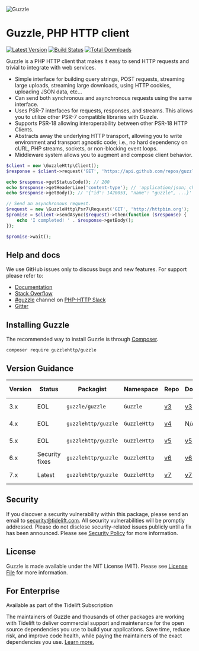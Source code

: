 ![Guzzle](.github/logo.png?raw=true)

# Guzzle, PHP HTTP client

[![Latest Version](https://img.shields.io/github/release/guzzle/guzzle.svg?style=flat-square)](https://github.com/guzzle/guzzle/releases)
[![Build Status](https://img.shields.io/github/workflow/status/guzzle/guzzle/CI?label=ci%20build&style=flat-square)](https://github.com/guzzle/guzzle/actions?query=workflow%3ACI)
[![Total Downloads](https://img.shields.io/packagist/dt/guzzlehttp/guzzle.svg?style=flat-square)](https://packagist.org/packages/guzzlehttp/guzzle)

Guzzle is a PHP HTTP client that makes it easy to send HTTP requests and
trivial to integrate with web services.

- Simple interface for building query strings, POST requests, streaming large
  uploads, streaming large downloads, using HTTP cookies, uploading JSON data,
  etc...
- Can send both synchronous and asynchronous requests using the same interface.
- Uses PSR-7 interfaces for requests, responses, and streams. This allows you
  to utilize other PSR-7 compatible libraries with Guzzle.
- Supports PSR-18 allowing interoperability between other PSR-18 HTTP Clients.
- Abstracts away the underlying HTTP transport, allowing you to write
  environment and transport agnostic code; i.e., no hard dependency on cURL,
  PHP streams, sockets, or non-blocking event loops.
- Middleware system allows you to augment and compose client behavior.

```php
$client = new \GuzzleHttp\Client();
$response = $client->request('GET', 'https://api.github.com/repos/guzzle/guzzle');

echo $response->getStatusCode(); // 200
echo $response->getHeaderLine('content-type'); // 'application/json; charset=utf8'
echo $response->getBody(); // '{"id": 1420053, "name": "guzzle", ...}'

// Send an asynchronous request.
$request = new \GuzzleHttp\Psr7\Request('GET', 'http://httpbin.org');
$promise = $client->sendAsync($request)->then(function ($response) {
    echo 'I completed! ' . $response->getBody();
});

$promise->wait();
```

## Help and docs

We use GitHub issues only to discuss bugs and new features. For support please refer to:

- [Documentation](https://docs.guzzlephp.org)
- [Stack Overflow](https://stackoverflow.com/questions/tagged/guzzle)
- [#guzzle](https://app.slack.com/client/T0D2S9JCT/CE6UAAKL4) channel on [PHP-HTTP Slack](https://slack.httplug.io/)
- [Gitter](https://gitter.im/guzzle/guzzle)


## Installing Guzzle

The recommended way to install Guzzle is through
[Composer](https://getcomposer.org/).

```bash
composer require guzzlehttp/guzzle
```


## Version Guidance

| Version | Status         | Packagist           | Namespace    | Repo                | Docs                | PSR-7 | PHP Version  |
|---------|----------------|---------------------|--------------|---------------------|---------------------|-------|--------------|
| 3.x     | EOL            | `guzzle/guzzle`     | `Guzzle`     | [v3][guzzle-3-repo] | [v3][guzzle-3-docs] | No    | >=5.3.3,<7.0 |
| 4.x     | EOL            | `guzzlehttp/guzzle` | `GuzzleHttp` | [v4][guzzle-4-repo] | N/A                 | No    | >=5.4,<7.0   |
| 5.x     | EOL            | `guzzlehttp/guzzle` | `GuzzleHttp` | [v5][guzzle-5-repo] | [v5][guzzle-5-docs] | No    | >=5.4,<7.4   |
| 6.x     | Security fixes | `guzzlehttp/guzzle` | `GuzzleHttp` | [v6][guzzle-6-repo] | [v6][guzzle-6-docs] | Yes   | >=5.5,<8.0   |
| 7.x     | Latest         | `guzzlehttp/guzzle` | `GuzzleHttp` | [v7][guzzle-7-repo] | [v7][guzzle-7-docs] | Yes   | >=7.2.5,<8.2 |

[guzzle-3-repo]: https://github.com/guzzle/guzzle3
[guzzle-4-repo]: https://github.com/guzzle/guzzle/tree/4.x
[guzzle-5-repo]: https://github.com/guzzle/guzzle/tree/5.3
[guzzle-6-repo]: https://github.com/guzzle/guzzle/tree/6.5
[guzzle-7-repo]: https://github.com/guzzle/guzzle
[guzzle-3-docs]: https://guzzle3.readthedocs.io/
[guzzle-5-docs]: https://docs.guzzlephp.org/en/5.3/
[guzzle-6-docs]: https://docs.guzzlephp.org/en/6.5/
[guzzle-7-docs]: https://docs.guzzlephp.org/en/latest/


## Security

If you discover a security vulnerability within this package, please send an email to security@tidelift.com. All security vulnerabilities will be promptly addressed. Please do not disclose security-related issues publicly until a fix has been announced. Please see [Security Policy](https://github.com/guzzle/guzzle/security/policy) for more information.

## License

Guzzle is made available under the MIT License (MIT). Please see [License File](LICENSE) for more information.

## For Enterprise

Available as part of the Tidelift Subscription

The maintainers of Guzzle and thousands of other packages are working with Tidelift to deliver commercial support and maintenance for the open source dependencies you use to build your applications. Save time, reduce risk, and improve code health, while paying the maintainers of the exact dependencies you use. [Learn more.](https://tidelift.com/subscription/pkg/packagist-guzzlehttp-guzzle?utm_source=packagist-guzzlehttp-guzzle&utm_medium=referral&utm_campaign=enterprise&utm_term=repo)

